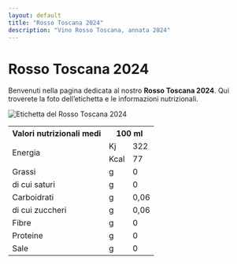 ```yaml
---
layout: default
title: "Rosso Toscana 2024"
description: "Vino Rosso Toscana, annata 2024"
---
```


# Rosso Toscana 2024

Benvenuti nella pagina dedicata al nostro **Rosso Toscana 2024**. Qui troverete la foto dell’etichetta e le informazioni nutrizionali.

![Etichetta del Rosso Toscana 2024](/assets/images/wines/rosso-toscana/rosso-toscana-2024-label.jpg)

<table class="nutritional-values">
  <tr>
    <th>Valori nutrizionali medi</th>
    <th colspan="2">100 ml</th>
  </tr>
  <tr>
    <td rowspan="2">Energia</td>
    <td>Kj</td>
    <td>322</td>
  </tr>
  <tr>
    <td>Kcal</td>
    <td>77</td>
  </tr>
  <tr>
    <td>Grassi</td>
    <td>g</td>
    <td>0</td>
  </tr>
  <tr>
    <td>di cui saturi</td>
    <td>g</td>
    <td>0</td>
  </tr>
  <tr>
    <td>Carboidrati</td>
    <td>g</td>
    <td>0,06</td>
  </tr>
  <tr>
    <td>di cui zuccheri</td>
    <td>g</td>
    <td>0,06</td>
  </tr>
  <tr>
    <td>Fibre</td>
    <td>g</td>
    <td>0</td>
  </tr>
  <tr>
    <td>Proteine</td>
    <td>g</td>
    <td>0</td>
  </tr>
  <tr>
    <td>Sale</td>
    <td>g</td>
    <td>0</td>
  </tr>
</table>


